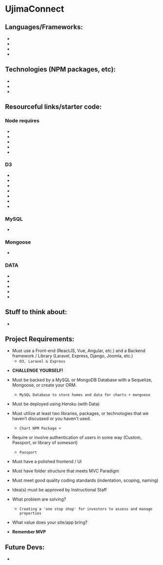 # UjimaConnect

## Languages/Frameworks: 
* 
* 
* 
*

## Technologies (NPM packages, etc):
* 
* 
* 

## Resourceful links/starter code: 

### Node requires
- 
-
-
-
-

### D3
- 
-
-
-
-
-
-

### MySQL
- 

### Mongoose
- 

### 

### 

### DATA
-
-
-
-
-

## Stuff to think about:
- 
      
## Project Requirements:
* Must use a Front-end (ReactJS, Vue, Angular, etc.) and a Backend framework / Library (Laravel, Express, Django, Joomla, etc.)
    - ``D3, Laravel & Express``
	
- **CHALLENGE YOURSELF!**

* Must be backed by a MySQL or MongoDB Database with a Sequelize, Mongoose, or create your ORM.

    - ``MySQL Database to store homes and data for charts + mongoose``

* Must be deployed using Heroku (with Data)

* Must utilize at least two libraries, packages, or technologies that we haven’t discussed or you haven't used.
    - ``Chart NPM Package + ``

* Require or involve authentication of users in some way (Custom, Passport, or library of somesort)
    - ``Passport``

* Must have a polished frontend / UI 

* Must have folder structure that meets MVC Paradigm

* Must meet good quality coding standards (indentation, scoping, naming)

* Idea(s) must be approved by Instructional Staff
- What problem are solving?
    - ``Creating a 'one stop shop' for investors to assess and manage properties``

- What value does your site/app bring?

* **Remember MVP**

## Future Devs:
- 